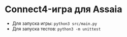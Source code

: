 # Connect4-игра для Assaia 

* Для запуска игры: `python3 src/main.py`
* Для запуска тестов: `python3 -m unittest`